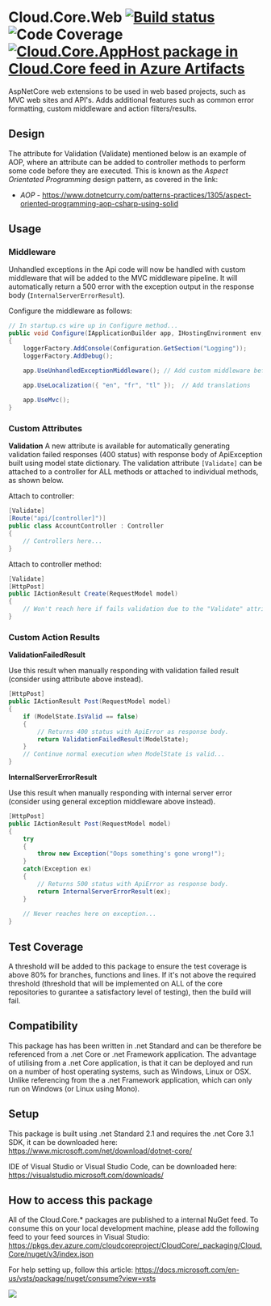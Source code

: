 # **Cloud.Core.Web**  [![Build status](https://dev.azure.com/cloudcoreproject/CloudCore/_apis/build/status/Cloud.Core/Cloud.Core.Web_Package)](https://dev.azure.com/cloudcoreproject/CloudCore/_build/latest?definitionId=8) ![Code Coverage](https://cloud1core.blob.core.windows.net/codecoveragebadges/Cloud.Core.Web-LineCoverage.png) [![Cloud.Core.AppHost package in Cloud.Core feed in Azure Artifacts](https://feeds.dev.azure.com/cloudcoreproject/dfc5e3d0-a562-46fe-8070-7901ac8e64a0/_apis/public/Packaging/Feeds/8949198b-5c74-42af-9d30-e8c462acada6/Packages/dbfd6121-7f3d-451e-ae14-7fa76967892f/Badge)](https://dev.azure.com/cloudcoreproject/CloudCore/_packaging?_a=package&feed=8949198b-5c74-42af-9d30-e8c462acada6&package=dbfd6121-7f3d-451e-ae14-7fa76967892f&preferRelease=true)


<div id="description">
AspNetCore web extensions to be used in web based projects, such as MVC web sites and API's.  Adds additional features such as common error formatting,
custom middleware and action filters/results.
</div>

## Design
The attribute for Validation (Validate) mentioned below is an example of AOP, where an attribute can be added to controller methods to perform some code before they are executed.  This is known as the 
_Aspect Orientated Programming_ design pattern, as covered in the link:  

- *AOP* - https://www.dotnetcurry.com/patterns-practices/1305/aspect-oriented-programming-aop-csharp-using-solid


## Usage

### Middleware

Unhandled exceptions in the Api code will now be handled with custom middleware that will be added to the MVC middleware pipeline.  It will automatically
return a 500 error with the exception output in the response body (`InternalServerErrorResult`). 

Configure the middleware as follows:

```csharp
// In startup.cs wire up in Configure method...
public void Configure(IApplicationBuilder app, IHostingEnvironment env, ILoggerFactory loggerFactory)
{
    loggerFactory.AddConsole(Configuration.GetSection("Logging"));
    loggerFactory.AddDebug();

    app.UseUnhandledExceptionMiddleware(); // Add custom middleware before UseMvc.

    app.UseLocalization({ "en", "fr", "tl" });  // Add translations
	
    app.UseMvc();
}
```

### Custom Attributes

**Validation**
A new attribute is available for automatically generating validation failed responses (400 status) with response body of ApiException built using
model state dictionary.  The validation attribute `[Validate]` can be attached to a controller for ALL methods or attached to individual methods, as shown below.

Attach to controller:

```csharp
[Validate]
[Route("api/[controller]")]
public class AccountController : Controller
{
    // Controllers here...
}
```

Attach to controller method:

```csharp
[Validate]
[HttpPost]
public IActionResult Create(RequestModel model)
{
    // Won't reach here if fails validation due to the "Validate" attribute.
}
```

### Custom Action Results

**ValidationFailedResult**

Use this result when manually responding with validation failed result (consider using attribute above instead).

```csharp
[HttpPost]
public IActionResult Post(RequestModel model)
{
    if (ModelState.IsValid == false) 
	{
        // Returns 400 status with ApiError as response body.
        return ValidationFailedResult(ModelState);
    }
    // Continue normal execution when ModelState is valid...
}
```

**InternalServerErrorResult**

Use this result when manually responding with internal server error (consider using general exception middleware above instead).

```csharp
[HttpPost]
public IActionResult Post(RequestModel model)
{
    try
    {
        throw new Exception("Oops something's gone wrong!");
    }
    catch(Exception ex)
    {
        // Returns 500 status with ApiError as response body.
        return InternalServerErrorResult(ex);
    }
	
    // Never reaches here on exception...
}
```


## Test Coverage
A threshold will be added to this package to ensure the test coverage is above 80% for branches, functions and lines.  If it's not above the required threshold 
(threshold that will be implemented on ALL of the core repositories to gurantee a satisfactory level of testing), then the build will fail.

## Compatibility
This package has has been written in .net Standard and can be therefore be referenced from a .net Core or .net Framework application. The advantage of utilising from a .net Core application, 
is that it can be deployed and run on a number of host operating systems, such as Windows, Linux or OSX.  Unlike referencing from the a .net Framework application, which can only run on 
Windows (or Linux using Mono).
 
## Setup
This package is built using .net Standard 2.1 and requires the .net Core 3.1 SDK, it can be downloaded here: 
https://www.microsoft.com/net/download/dotnet-core/

IDE of Visual Studio or Visual Studio Code, can be downloaded here:
https://visualstudio.microsoft.com/downloads/

## How to access this package
All of the Cloud.Core.* packages are published to a internal NuGet feed.  To consume this on your local development machine, please add the following feed to your feed sources in Visual Studio:
https://pkgs.dev.azure.com/cloudcoreproject/CloudCore/_packaging/Cloud.Core/nuget/v3/index.json
 
For help setting up, follow this article: https://docs.microsoft.com/en-us/vsts/package/nuget/consume?view=vsts


<img src="https://cloud1core.blob.core.windows.net/icons/cloud_core_small.PNG" />